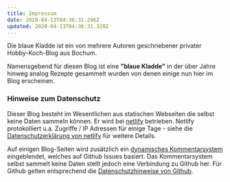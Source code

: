 ```yaml
---
title: Impressum
date: 2020-04-13T04:36:31.296Z
updated: 2020-04-13T04:36:31.320Z
---
```

Die blaue Kladde ist ein von mehrere Autoren geschriebener privater Hobby-Koch-Blog aus Bochum. 

Namensgebend für diesen Blog ist eine **"blaue Kladde"** in der über Jahre hinweg analog Rezepte gesammelt wurden von denen einige nun hier im Blog erscheinen.

### Hinweise zum Datenschutz

Dieser Blog besteht im Wesentlichen aus statischen Webseiten die selbst keine Daten sammeln können. Er wird bei [netlify](https://www.netlify.com/) betrieben. Netlify protokolliert u.a. Zugriffe / IP Adressen für einige Tage - siehe die [Datenschutzerklärung von netlify](https://www.netlify.com/gdpr/) für weitere Details. 

Auf einigen Blog-Seiten wird zusätzlich ein [dynamisches Kommentarsystem](https://utteranc.es/) eingeblendet, welches auf Github Issues basiert. Das Kommentarsystem selbst sammelt keine Daten stellt jedoch eine Verbindung zu Github her. Für Github gelten entsprechend die [Datenschutzhinweise von Github](https://help.github.com/en/github/site-policy/github-privacy-statement).